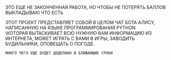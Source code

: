 ЭТО ЕЩЕ НЕ ЗАКОНЧЕННАЯ РАБОТА, НО ЧТОБЫ НЕ ПОТЕРЯТЬ БАЛЛОВ ВЫКЛАДЫВАЮ ЧТО ЕСТЬ

ЭТОТ ПРОЕКТ ПРЕДСТАВЛЯЕТ СОБОЙ В ЦЕЛОМ ЧАТ БОТА АЛИСУ, НАПИСАННУЮ НА ЯЗЫКЕ ПРОГРАММИРОВАНИЯ PYTHON\
    \КОТОРАЯ ВЫТАСКИВАЕТ ВСЮ НУЖНУЮ ВАМ ИНФОРМАЦИЮ ИЗ ИНТЕРНЕТА, МОЖЕТ ИГРАТЬ С ВАМИ В ИГРЫ, ЗАВОДИТЬ БУДИЛЬНИКИ, ОПОВЕЩАТЬ О ПОГОДЕ.

    МНОГО ЧЕГО ЕЩЕ БУДЕТ ДОДЕЛАНО В БЛИЖАЙШИЕ СРОКИ
